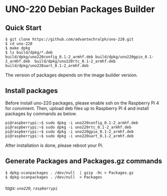 # UNO-220 Debian Packages Builder

## Quick Start

```shell=
$ git clone https://github.com/advantechralph/uno-220.git
$ cd uno-220
$ make dpkg
$ ls build/dpkg/*.deb
build/dpkg/uno220config_0.1-2_armhf.deb build/dpkg/uno220gpio_0.1-2_armhf.deb  build/dpkg/uno220rtc_0.1-2_armhf.deb  build/dpkg/uno220uart_0.1-2_armhf.deb
```

The version of packages depends on the image builder version. 

## Install packages

Before install uno-220 packages, please enable ssh on the Raspberry Pi 4 for convinient. 
Then, upload deb files up to Raspberry Pi 4 and install packages by commands as below. 

```
pi@raspberrypi:~$ sudo dpkg -i uno220config_0.1-2_armhf.deb
pi@raspberrypi:~$ sudo dpkg -i uno220rtc_0.1-2_armhf.deb
pi@raspberrypi:~$ sudo dpkg -i uno220gpio_0.1-2_armhf.deb
pi@raspberrypi:~$ sudo dpkg -i uno220uart_0.1-2_armhf.deb
```
After installation is done, please reboot your Pi. 

## Generate Packages and Packages.gz commands

```
$ dpkg-scanpackages . /dev/null  | gzip -9c > Packages.gz
$ dpkg-scanpackages . /dev/null  > Packages
```

###### tags: `uno220`, `raspberrypi`
